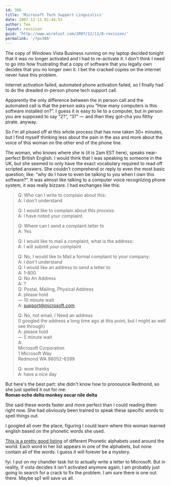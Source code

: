 ```yaml
---
id: 386
title: 'Microsoft Tech Support Linguistics'
date: 2007-12-11 01:44:53
author: Tea
layout: revision
guid: 'http://www.wirelust.com/2007/12/11/8-revision/'
permalink: '/?p=386'
---
```


The copy of Windows Vista Business running on my laptop decided tonight that it was no longer activated and I had to re-activate it. I don't think I need to go into how frustrating that a copy of software that you legally own decides that you no longer own it. I bet the cracked copies on the internet never have this problem.

Internet activation failed, automated phone activation failed, so I finally had to do the dreaded in-person phone tech support call.

Apparently the only difference between the in person call and the automated call is that the person asks you “How many computers is this software installed on?”. I guess it is easy to lie to a computer, but in person you are supposed to say “2?”, “3?” — and then they got-cha you filthy pirate. anyway.

So I'm all pissed off at this whole process that has now taken 30+ minutes, but I find myself thinking less about the pain in the ass and more about the voice of this woman on the other end of the phone line.

The woman, who knows where she is (it is 2am EST here), speaks near-perfect British English. I would think that I was speaking to someone in the UK, but she seemed to only have the exact vocabulary required to read off scripted answers. She couldn't comprehend or reply to even the most basic question; like: “why do I have to even be talking to you when I own this software?”. It was almost like talking to a computer voice recognizing phone system, it was really bizzare. I had exchanges like this:

> Q: Who can I write to complain about this:  
> A: I don't understand
> 
> Q: I would like to complain about this process:  
> A: I have noted your complaint.
> 
> Q: Where can I send a complaint letter to  
> A: Yes
> 
> Q: I would like to mail a complaint, what is the address:  
> A: I will submit your complaint
> 
> Q: No, I would like to Mail a formal complaint to your company:  
> A: I don't understand  
> Q: I would like an address to send a letter to  
> A: 1-800  
> Q: No An Address  
> A: ?  
> Q: Postal, Mailing, Physical Address  
> A: please hold  
> — 10 minute wait  
> A: support@microsoft.com
> 
> Q: No, not email, I Need an address  
> (I googled the address a long time ago at this point, but I might as well see through)  
> A: please hold  
> — 5 minute wait  
> A:  
> Microsoft Corporation  
> 1 Microsoft Way  
> Redmond WA 98052-6399
> 
> Q: wow thanks  
> A: have a nice day

But here's the best part: she didn't know how to pronounce Redmond, so she just spelled it out for me:  
 **Roman echo delta monkey oscar nile delta**

She said these words faster and more perfect than I could reading them right now. She had obviously been trained to speak these specific words to spell things out.

I googled all over the place, figuring I could learn where this woman learned english based on the phonetic words she used.

[This is a pretty good listing](http://faqs.org/faqs/radio/phonetic-alph/full/) of different Phonetic alphabets used around the world. Each word in her list appears in one of the alphabets, but none contain all of the words. I guess it will forever be a mystery.

fyi. I put on my chandler task list to actually write a letter to Microsoft. But in reality, if vista decides it isn't activated anymore again, I am probably just going to search for a crack to fix the problem. I am sure there is one out there. Maybe sp1 will save us all.